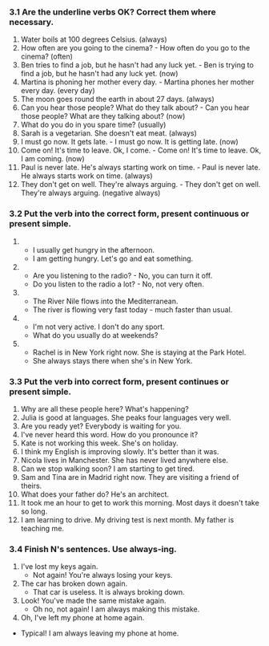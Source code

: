 ### 3.1 Are the underline verbs OK? Correct them where necessary.

1. Water boils at 100 degrees Celsius. (always)
2. How often are you going to the cinema? - How often do you go to the cinema? (often)
3. Ben tries to find a job, but he hasn't had any luck yet. - Ben is trying to find a job, but he hasn't had any luck yet. (now)
4. Martina is phoning her mother every day. - Martina phones her mother every day. (every day)
5. The moon goes round the earth in about 27 days. (always)
6. Can you hear those people? What do they talk about? - Can you hear those people? What are they talking about? (now)
7. What do you do in you spare time? (usually)
8. Sarah is a vegetarian. She doesn't eat meat. (always)
9. I must go now. It gets late. - I must go now. It is getting late. (now)
10. Come on! It's time to leave. Ok, I come. - Come on! It's time to leave. Ok, I am coming. (now)
11. Paul is never late. He's always starting work on time. - Paul is never late. He always starts work on time. (always)
12. They don't get on well. They're always arguing. - They don't get on well. They're always arguing. (negative always)

### 3.2 Put the verb into the correct form, present continuous or present simple.

1.  
   - I usually get hungry in the afternoon.
   - I am getting hungry. Let's go and eat something.
2. 
   - Are you listening to the radio? - No, you can turn it off.
   - Do you listen to the radio a lot? - No, not very often.
3. 
   - The River Nile flows into the Mediterranean.
   - The river is flowing very fast today - much faster than usual.
4. 
   - I'm not very active. I don't do any sport.
   - What do you usually do at weekends?
5. 
   - Rachel is in New York right now. She is staying at the Park Hotel.
   - She always stays there when she's in New York.

### 3.3 Put the verb into correct form, present continues or present simple.

1. Why are all these people here? What's happening?
2. Julia is good at languages. She peaks four languages very well.
3. Are you ready yet? Everybody is waiting for you.
4. I've never heard this word. How do you pronounce it?
5. Kate is not working this week. She's on holiday.
6. I think my English is improving slowly. It's better than it was.
7. Nicola lives in Manchester. She has never lived anywhere else.
8. Can we stop walking soon? I am starting to get tired.
9. Sam and Tina are in Madrid right now. They are visiting a friend of theirs.
10. What does your father do? He's an architect.
11. It took me an hour to get to work this morning. Most days it doesn't take so long.
12. I am learning to drive. My driving test is next month. My father is teaching me.

### 3.4 Finish N's sentences. Use always-ing.

1. I've lost my keys again.
   - Not again! You're always losing your keys.
2. The car has broken down again.
   - That car is useless. It is always broking down.
3. Look! You've made the same mistake again.
   - Oh no, not again! I am always making this mistake.
4. Oh, I've left my phone at home again.
- Typical! I am always leaving my phone at home.